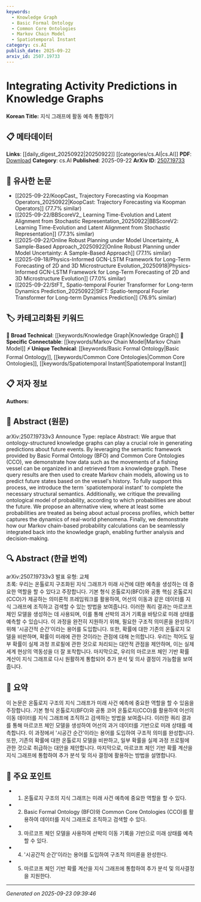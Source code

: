 ```yaml
---
keywords:
  - Knowledge Graph
  - Basic Formal Ontology
  - Common Core Ontologies
  - Markov Chain Model
  - Spatiotemporal Instant
category: cs.AI
publish_date: 2025-09-22
arxiv_id: 2507.19733
---
```


<!-- KEYWORD_LINKING_METADATA:
{
  "processed_timestamp": "2025-09-23T09:39:46.515327",
  "vocabulary_version": "1.0",
  "selected_keywords": [
    "Knowledge Graph",
    "Basic Formal Ontology",
    "Common Core Ontologies",
    "Markov Chain Model",
    "Spatiotemporal Instant"
  ],
  "rejected_keywords": [],
  "similarity_scores": {
    "Knowledge Graph": 0.85,
    "Basic Formal Ontology": 0.78,
    "Common Core Ontologies": 0.77,
    "Markov Chain Model": 0.8,
    "Spatiotemporal Instant": 0.75
  },
  "extraction_method": "AI_prompt_based",
  "budget_applied": true,
  "candidates_json": {
    "candidates": [
      {
        "surface": "knowledge graph",
        "canonical": "Knowledge Graph",
        "aliases": [
          "KG"
        ],
        "category": "broad_technical",
        "rationale": "Knowledge graphs are central to the paper's methodology and facilitate integration with existing data frameworks.",
        "novelty_score": 0.45,
        "connectivity_score": 0.9,
        "specificity_score": 0.65,
        "link_intent_score": 0.85
      },
      {
        "surface": "Basic Formal Ontology",
        "canonical": "Basic Formal Ontology",
        "aliases": [
          "BFO"
        ],
        "category": "unique_technical",
        "rationale": "BFO provides the semantic framework crucial for structuring the knowledge graph in the study.",
        "novelty_score": 0.75,
        "connectivity_score": 0.7,
        "specificity_score": 0.8,
        "link_intent_score": 0.78
      },
      {
        "surface": "Common Core Ontologies",
        "canonical": "Common Core Ontologies",
        "aliases": [
          "CCO"
        ],
        "category": "unique_technical",
        "rationale": "CCO is integral to the semantic structuring of data within the knowledge graph.",
        "novelty_score": 0.72,
        "connectivity_score": 0.68,
        "specificity_score": 0.78,
        "link_intent_score": 0.77
      },
      {
        "surface": "Markov chain models",
        "canonical": "Markov Chain Model",
        "aliases": [
          "Markov Chains"
        ],
        "category": "specific_connectable",
        "rationale": "Markov chain models are used for predictive analysis, linking past data to future predictions.",
        "novelty_score": 0.6,
        "connectivity_score": 0.85,
        "specificity_score": 0.7,
        "link_intent_score": 0.8
      },
      {
        "surface": "spatiotemporal instant",
        "canonical": "Spatiotemporal Instant",
        "aliases": [],
        "category": "unique_technical",
        "rationale": "This term is introduced to enhance the structural semantics of the knowledge graph.",
        "novelty_score": 0.8,
        "connectivity_score": 0.6,
        "specificity_score": 0.85,
        "link_intent_score": 0.75
      }
    ],
    "ban_list_suggestions": [
      "ontology-structured",
      "future events",
      "probability calculations"
    ]
  },
  "decisions": [
    {
      "candidate_surface": "knowledge graph",
      "resolved_canonical": "Knowledge Graph",
      "decision": "linked",
      "scores": {
        "novelty": 0.45,
        "connectivity": 0.9,
        "specificity": 0.65,
        "link_intent": 0.85
      }
    },
    {
      "candidate_surface": "Basic Formal Ontology",
      "resolved_canonical": "Basic Formal Ontology",
      "decision": "linked",
      "scores": {
        "novelty": 0.75,
        "connectivity": 0.7,
        "specificity": 0.8,
        "link_intent": 0.78
      }
    },
    {
      "candidate_surface": "Common Core Ontologies",
      "resolved_canonical": "Common Core Ontologies",
      "decision": "linked",
      "scores": {
        "novelty": 0.72,
        "connectivity": 0.68,
        "specificity": 0.78,
        "link_intent": 0.77
      }
    },
    {
      "candidate_surface": "Markov chain models",
      "resolved_canonical": "Markov Chain Model",
      "decision": "linked",
      "scores": {
        "novelty": 0.6,
        "connectivity": 0.85,
        "specificity": 0.7,
        "link_intent": 0.8
      }
    },
    {
      "candidate_surface": "spatiotemporal instant",
      "resolved_canonical": "Spatiotemporal Instant",
      "decision": "linked",
      "scores": {
        "novelty": 0.8,
        "connectivity": 0.6,
        "specificity": 0.85,
        "link_intent": 0.75
      }
    }
  ]
}
-->

# Integrating Activity Predictions in Knowledge Graphs

**Korean Title:** 지식 그래프에 활동 예측 통합하기

## 📋 메타데이터

**Links**: [[daily_digest_20250922|20250922]] [[categories/cs.AI|cs.AI]]
**PDF**: [Download](https://arxiv.org/pdf/2507.19733.pdf)
**Category**: cs.AI
**Published**: 2025-09-22
**ArXiv ID**: [2507.19733](https://arxiv.org/abs/2507.19733)

## 🔗 유사한 논문
- [[2025-09-22/KoopCast_ Trajectory Forecasting via Koopman Operators_20250922|KoopCast: Trajectory Forecasting via Koopman Operators]] (77.7% similar)
- [[2025-09-22/BBScoreV2_ Learning Time-Evolution and Latent Alignment from Stochastic Representation_20250922|BBScoreV2: Learning Time-Evolution and Latent Alignment from Stochastic Representation]] (77.3% similar)
- [[2025-09-22/Online Robust Planning under Model Uncertainty_ A Sample-Based Approach_20250922|Online Robust Planning under Model Uncertainty: A Sample-Based Approach]] (77.1% similar)
- [[2025-09-18/Physics-Informed GCN-LSTM Framework for Long-Term Forecasting of 2D and 3D Microstructure Evolution_20250918|Physics-Informed GCN-LSTM Framework for Long-Term Forecasting of 2D and 3D Microstructure Evolution]] (77.0% similar)
- [[2025-09-22/StFT_ Spatio-temporal Fourier Transformer for Long-term Dynamics Prediction_20250922|StFT: Spatio-temporal Fourier Transformer for Long-term Dynamics Prediction]] (76.9% similar)

## 🏷️ 카테고리화된 키워드
**🧠 Broad Technical**: [[keywords/Knowledge Graph|Knowledge Graph]]
**🔗 Specific Connectable**: [[keywords/Markov Chain Model|Markov Chain Model]]
**⚡ Unique Technical**: [[keywords/Basic Formal Ontology|Basic Formal Ontology]], [[keywords/Common Core Ontologies|Common Core Ontologies]], [[keywords/Spatiotemporal Instant|Spatiotemporal Instant]]

## 📋 저자 정보

**Authors:** 

## 📄 Abstract (원문)

arXiv:2507.19733v3 Announce Type: replace 
Abstract: We argue that ontology-structured knowledge graphs can play a crucial role in generating predictions about future events. By leveraging the semantic framework provided by Basic Formal Ontology (BFO) and Common Core Ontologies (CCO), we demonstrate how data such as the movements of a fishing vessel can be organized in and retrieved from a knowledge graph. These query results are then used to create Markov chain models, allowing us to predict future states based on the vessel's history. To fully support this process, we introduce the term `spatiotemporal instant' to complete the necessary structural semantics. Additionally, we critique the prevailing ontological model of probability, according to which probabilities are about the future. We propose an alternative view, where at least some probabilities are treated as being about actual process profiles, which better captures the dynamics of real-world phenomena. Finally, we demonstrate how our Markov chain-based probability calculations can be seamlessly integrated back into the knowledge graph, enabling further analysis and decision-making.

## 🔍 Abstract (한글 번역)

arXiv:2507.19733v3 발표 유형: 교체  
초록: 우리는 온톨로지 구조화된 지식 그래프가 미래 사건에 대한 예측을 생성하는 데 중요한 역할을 할 수 있다고 주장합니다. 기본 형식 온톨로지(BFO)와 공통 핵심 온톨로지(CCO)가 제공하는 의미론적 프레임워크를 활용하여, 어선의 이동과 같은 데이터를 지식 그래프에 조직하고 검색할 수 있는 방법을 보여줍니다. 이러한 쿼리 결과는 마르코프 체인 모델을 생성하는 데 사용되며, 이를 통해 선박의 과거 기록을 바탕으로 미래 상태를 예측할 수 있습니다. 이 과정을 완전히 지원하기 위해, 필요한 구조적 의미론을 완성하기 위해 '시공간적 순간'이라는 용어를 도입합니다. 또한, 확률에 대한 기존의 온톨로지 모델을 비판하며, 확률이 미래에 관한 것이라는 관점에 대해 논의합니다. 우리는 적어도 일부 확률이 실제 과정 프로필에 관한 것으로 처리되는 대안적 관점을 제안하며, 이는 실제 세계 현상의 역동성을 더 잘 포착합니다. 마지막으로, 우리의 마르코프 체인 기반 확률 계산이 지식 그래프로 다시 원활하게 통합되어 추가 분석 및 의사 결정이 가능함을 보여줍니다.

## 📝 요약

이 논문은 온톨로지 구조의 지식 그래프가 미래 사건 예측에 중요한 역할을 할 수 있음을 주장합니다. 기본 형식 온톨로지(BFO)와 공통 코어 온톨로지(CCO)를 활용하여 어선의 이동 데이터를 지식 그래프에 조직하고 검색하는 방법을 보여줍니다. 이러한 쿼리 결과를 통해 마르코프 체인 모델을 생성하여 어선의 과거 데이터를 기반으로 미래 상태를 예측합니다. 이 과정에서 '시공간 순간'이라는 용어를 도입하여 구조적 의미를 완성합니다. 또한, 기존의 확률에 대한 온톨로지 모델을 비판하고, 일부 확률을 실제 과정 프로필에 관한 것으로 취급하는 대안을 제안합니다. 마지막으로, 마르코프 체인 기반 확률 계산을 지식 그래프에 통합하여 추가 분석 및 의사 결정에 활용하는 방법을 설명합니다.

## 🎯 주요 포인트

- 1. 온톨로지 구조의 지식 그래프는 미래 사건 예측에 중요한 역할을 할 수 있다.
- 2. Basic Formal Ontology (BFO)와 Common Core Ontologies (CCO)를 활용하여 데이터를 지식 그래프로 조직하고 검색할 수 있다.
- 3. 마르코프 체인 모델을 사용하여 선박의 이동 기록을 기반으로 미래 상태를 예측할 수 있다.
- 4. '시공간적 순간'이라는 용어를 도입하여 구조적 의미론을 완성한다.
- 5. 마르코프 체인 기반 확률 계산을 지식 그래프에 통합하여 추가 분석 및 의사결정을 지원한다.


---

*Generated on 2025-09-23 09:39:46*